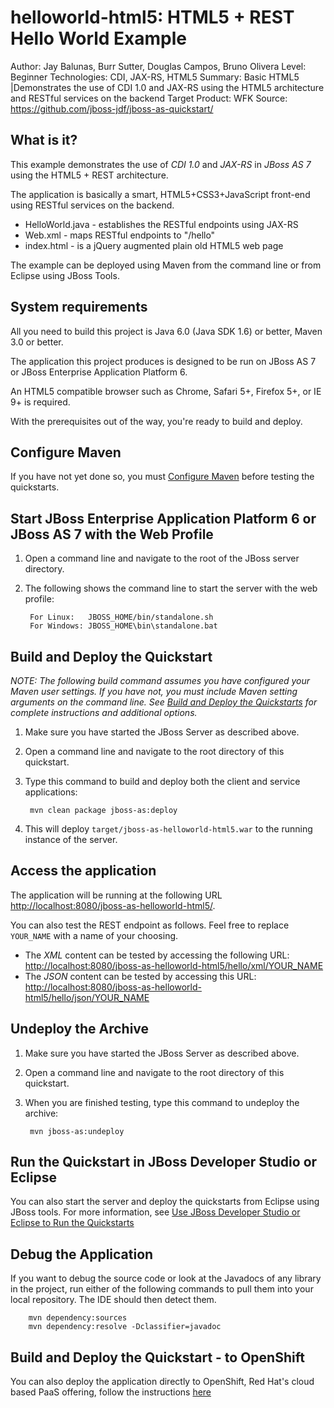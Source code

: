 helloworld-html5: HTML5 + REST Hello World Example
===================
Author: Jay Balunas, Burr Sutter, Douglas Campos, Bruno Olivera
Level: Beginner
Technologies: CDI, JAX-RS, HTML5
Summary: Basic HTML5 |Demonstrates the use of CDI 1.0 and JAX-RS using the HTML5 architecture and RESTful services on the backend
Target Product: WFK
Source: <https://github.com/jboss-jdf/jboss-as-quickstart/>

What is it?
-----------

This example demonstrates the use of *CDI 1.0* and *JAX-RS* in *JBoss AS 7* using the HTML5 + REST architecture.

The application is basically a smart, HTML5+CSS3+JavaScript front-end using RESTful services on the backend.

 * HelloWorld.java - establishes the RESTful endpoints using JAX-RS
 * Web.xml - maps RESTful endpoints to "/hello"
 * index.html - is a jQuery augmented plain old HTML5 web page

The example can be deployed using Maven from the command line or from Eclipse using JBoss Tools.

System requirements
-------------------

All you need to build this project is Java 6.0 (Java SDK 1.6) or better, Maven
3.0 or better.

The application this project produces is designed to be run on JBoss AS 7 or JBoss Enterprise Application Platform 6.

An HTML5 compatible browser such as Chrome, Safari 5+, Firefox 5+, or IE 9+ is required.

With the prerequisites out of the way, you're ready to build and deploy.

Configure Maven
---------------

If you have not yet done so, you must [Configure Maven](../README.md#configure-maven) before testing the quickstarts.


Start JBoss Enterprise Application Platform 6 or JBoss AS 7 with the Web Profile
-------------------------

1. Open a command line and navigate to the root of the JBoss server directory.
2. The following shows the command line to start the server with the web profile:

        For Linux:   JBOSS_HOME/bin/standalone.sh
        For Windows: JBOSS_HOME\bin\standalone.bat


Build and Deploy the Quickstart
-------------------------

_NOTE: The following build command assumes you have configured your Maven user settings. If you have not, you must include Maven setting arguments on the command line. See [Build and Deploy the Quickstarts](../README.md#build-and-deploy-the-quickstarts) for complete instructions and additional options._

1. Make sure you have started the JBoss Server as described above.
2. Open a command line and navigate to the root directory of this quickstart.
3. Type this command to build and deploy both the client and service applications:

        mvn clean package jboss-as:deploy

4. This will deploy `target/jboss-as-helloworld-html5.war` to the running instance of the server.


Access the application 
---------------------

The application will be running at the following URL <http://localhost:8080/jboss-as-helloworld-html5/>.

You can also test the REST endpoint as follows. Feel free to replace `YOUR_NAME` with a name of your choosing.

* The *XML* content can be tested by accessing the following URL: <http://localhost:8080/jboss-as-helloworld-html5/hello/xml/YOUR_NAME> 
* The *JSON* content can be tested by accessing this URL: <http://localhost:8080/jboss-as-helloworld-html5/hello/json/YOUR_NAME>


Undeploy the Archive
--------------------

1. Make sure you have started the JBoss Server as described above.
2. Open a command line and navigate to the root directory of this quickstart.
3. When you are finished testing, type this command to undeploy the archive:

        mvn jboss-as:undeploy


Run the Quickstart in JBoss Developer Studio or Eclipse
-------------------------------------
You can also start the server and deploy the quickstarts from Eclipse using JBoss tools. For more information, see [Use JBoss Developer Studio or Eclipse to Run the Quickstarts](../README.md#use-jboss-developer-studio-or-eclipse-to-run-the-quickstarts) 


Debug the Application
------------------------------------

If you want to debug the source code or look at the Javadocs of any library in the project, run either of the following commands to pull them into your local repository. The IDE should then detect them.

        mvn dependency:sources
        mvn dependency:resolve -Dclassifier=javadoc


Build and Deploy the Quickstart - to OpenShift
-------------------------

You can also deploy the application directly to OpenShift, Red Hat's cloud based PaaS offering, follow the instructions [here](https://community.jboss.org/wiki/DeployingHTML5ApplicationsToOpenshift)




